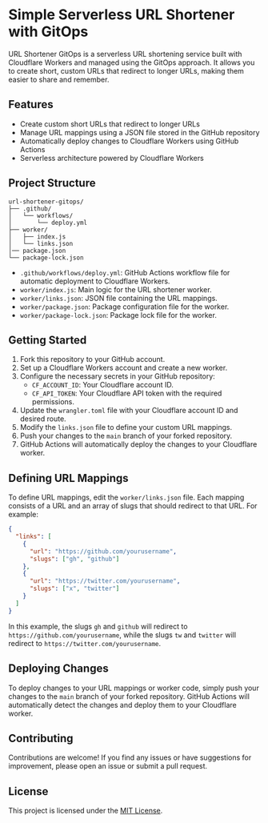 # Simple Serverless URL Shortener with GitOps

URL Shortener GitOps is a serverless URL shortening service built with Cloudflare Workers and managed using the GitOps approach. It allows you to create short, custom URLs that redirect to longer URLs, making them easier to share and remember.

## Features

- Create custom short URLs that redirect to longer URLs
- Manage URL mappings using a JSON file stored in the GitHub repository
- Automatically deploy changes to Cloudflare Workers using GitHub Actions
- Serverless architecture powered by Cloudflare Workers

## Project Structure

```
url-shortener-gitops/
├── .github/
│   └── workflows/
│       └── deploy.yml
├── worker/
│   ├── index.js
│   └── links.json
│── package.json
└── package-lock.json
```

- `.github/workflows/deploy.yml`: GitHub Actions workflow file for automatic deployment to Cloudflare Workers.
- `worker/index.js`: Main logic for the URL shortener worker.
- `worker/links.json`: JSON file containing the URL mappings.
- `worker/package.json`: Package configuration file for the worker.
- `worker/package-lock.json`: Package lock file for the worker.

## Getting Started

1. Fork this repository to your GitHub account.
2. Set up a Cloudflare Workers account and create a new worker.
3. Configure the necessary secrets in your GitHub repository:
   - `CF_ACCOUNT_ID`: Your Cloudflare account ID.
   - `CF_API_TOKEN`: Your Cloudflare API token with the required permissions.
4. Update the `wrangler.toml` file with your Cloudflare account ID and desired route.
5. Modify the `links.json` file to define your custom URL mappings.
6. Push your changes to the `main` branch of your forked repository.
7. GitHub Actions will automatically deploy the changes to your Cloudflare worker.

## Defining URL Mappings

To define URL mappings, edit the `worker/links.json` file. Each mapping consists of a URL and an array of slugs that should redirect to that URL. For example:

```json
{
  "links": [
    {
      "url": "https://github.com/yourusername",
      "slugs": ["gh", "github"]
    },
    {
      "url": "https://twitter.com/yourusername",
      "slugs": ["x", "twitter"]
    }
  ]
}
```

In this example, the slugs `gh` and `github` will redirect to `https://github.com/yourusername`, while the slugs `tw` and `twitter` will redirect to `https://twitter.com/yourusername`.

## Deploying Changes

To deploy changes to your URL mappings or worker code, simply push your changes to the `main` branch of your forked repository. GitHub Actions will automatically detect the changes and deploy them to your Cloudflare worker.

## Contributing

Contributions are welcome! If you find any issues or have suggestions for improvement, please open an issue or submit a pull request.

## License

This project is licensed under the [MIT License](LICENSE).
